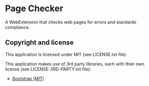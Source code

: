 # Page Checker

A WebExtension that checks web pages for errors and standards compliance.


## Copyright and license

This application is licensed under MIT (see LICENSE.txt file).

This application makes use of 3rd party libraries, each with their own license (see LICENSE-3RD-PARTY.txt file):

- [Bootstrap (MIT)](https://github.com/twbs/bootstrap)
